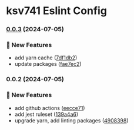 # ksv741 Eslint Config
### [0.0.3](https://github.com/ksv741/eslint-config-ksv741/compare/v0.0.2...v0.0.3) (2024-07-05)


### 🚀 New Features

* add yarn cache ([7df1db2](https://github.com/ksv741/eslint-config-ksv741/commit/7df1db292b04995df2d1f913dd5f347f5831786b))
* update packages ([fae7ec2](https://github.com/ksv741/eslint-config-ksv741/commit/fae7ec2521c305036d7864885e05694d0b3e3471))

### 0.0.2 (2024-07-05)


### 🚀 New Features

* add github actions ([eecce71](https://github.com/ksv741/eslint-config-ksv741/commit/eecce716144d4e068476fecdc34d05d3a895e393))
* add jest ruleset ([139a4a6](https://github.com/ksv741/eslint-config-ksv741/commit/139a4a6766a593d9fbc27a504c24bc9e4b5c6e5a))
* upgrade yarn, add linting packages ([4908398](https://github.com/ksv741/eslint-config-ksv741/commit/4908398d682fa91803a09ea04af9350e78d6a2c9))
